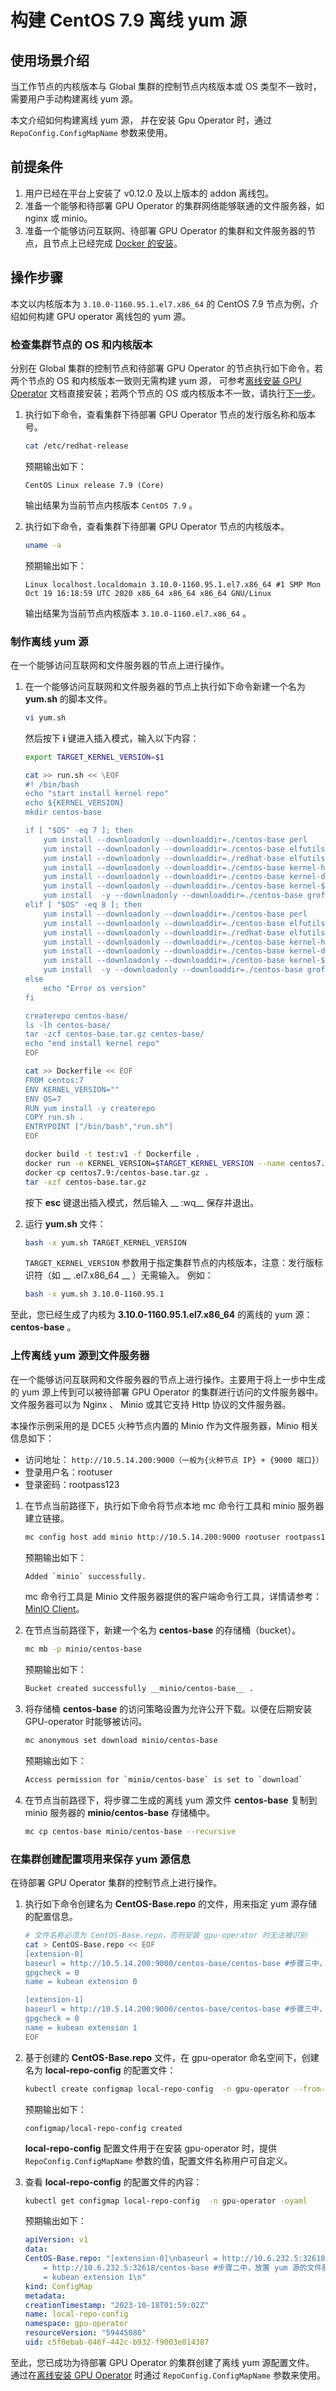 # 构建 CentOS 7.9 离线 yum 源

## 使用场景介绍

当工作节点的内核版本与 Global 集群的控制节点内核版本或 OS 类型不一致时，需要用户手动构建离线 yum 源。

本文介绍如何构建离线 yum 源， 并在安装 Gpu Operator 时，通过 `RepoConfig.ConfigMapName` 参数来使用。

## 前提条件

1. 用户已经在平台上安装了 v0.12.0 及以上版本的 addon 离线包。
1. 准备一个能够和待部署 GPU Operator 的集群网络能够联通的文件服务器，如 nginx 或 minio。
1. 准备一个能够访问互联网、待部署 GPU Operator 的集群和文件服务器的节点，且节点上已经完成 [Docker 的安装](../../../../install/community/kind/online.md#docker)。

## 操作步骤

本文以内核版本为 `3.10.0-1160.95.1.el7.x86_64` 的 CentOS 7.9 节点为例，介绍如何构建 GPU operator 离线包的 yum 源。

### 检查集群节点的 OS 和内核版本

分别在 Global 集群的控制节点和待部署 GPU Operator 的节点执行如下命令，若两个节点的 OS 和内核版本一致则无需构建 yum 源，
可参考[离线安装 GPU Operator](./install_nvidia_driver_of_operator.md) 文档直接安装；若两个节点的 OS 或内核版本不一致，请执行[下一步](#yum)。

1. 执行如下命令，查看集群下待部署 GPU Operator 节点的发行版名称和版本号。

    ```bash
    cat /etc/redhat-release
    ```

    预期输出如下：

    ```
    CentOS Linux release 7.9 (Core)
    ```

    输出结果为当前节点内核版本 `CentOS 7.9` 。

2. 执行如下命令，查看集群下待部署 GPU Operator 节点的内核版本。

    ```bash
    uname -a
    ```

    预期输出如下：

    ```
    Linux localhost.localdomain 3.10.0-1160.95.1.el7.x86_64 #1 SMP Mon Oct 19 16:18:59 UTC 2020 x86_64 x86_64 x86_64 GNU/Linux
    ```

    输出结果为当前节点内核版本 `3.10.0-1160.el7.x86_64` 。

### 制作离线 yum 源

在一个能够访问互联网和文件服务器的节点上进行操作。

1. 在一个能够访问互联网和文件服务器的节点上执行如下命令新建一个名为 __yum.sh__ 的脚本文件。

    ```bash
    vi yum.sh
    ```

    然后按下 **i** 键进入插入模式，输入以下内容：

    ```bash
    export TARGET_KERNEL_VERSION=$1

    cat >> run.sh << \EOF
    #! /bin/bash
    echo "start install kernel repo"
    echo ${KERNEL_VERSION}
    mkdir centos-base

    if [ "$OS" -eq 7 ]; then
        yum install --downloadonly --downloaddir=./centos-base perl
        yum install --downloadonly --downloaddir=./centos-base elfutils-libelf.x86_64
        yum install --downloadonly --downloaddir=./redhat-base elfutils-libelf-devel.x86_64
        yum install --downloadonly --downloaddir=./centos-base kernel-headers-${KERNEL_VERSION}.el7.x86_64
        yum install --downloadonly --downloaddir=./centos-base kernel-devel-${KERNEL_VERSION}.el7.x86_64
        yum install --downloadonly --downloaddir=./centos-base kernel-${KERNEL_VERSION}.el7.x86_64
        yum install  -y --downloadonly --downloaddir=./centos-base groff-base
    elif [ "$OS" -eq 8 ]; then
        yum install --downloadonly --downloaddir=./centos-base perl
        yum install --downloadonly --downloaddir=./centos-base elfutils-libelf.x86_64
        yum install --downloadonly --downloaddir=./redhat-base elfutils-libelf-devel.x86_64
        yum install --downloadonly --downloaddir=./centos-base kernel-headers-${KERNEL_VERSION}.el8.x86_64
        yum install --downloadonly --downloaddir=./centos-base kernel-devel-${KERNEL_VERSION}.el8.x86_64
        yum install --downloadonly --downloaddir=./centos-base kernel-${KERNEL_VERSION}.el8.x86_64
        yum install  -y --downloadonly --downloaddir=./centos-base groff-base
    else
        echo "Error os version"
    fi

    createrepo centos-base/
    ls -lh centos-base/
    tar -zcf centos-base.tar.gz centos-base/
    echo "end install kernel repo"
    EOF

    cat >> Dockerfile << EOF
    FROM centos:7
    ENV KERNEL_VERSION=""
    ENV OS=7
    RUN yum install -y createrepo
    COPY run.sh .
    ENTRYPOINT ["/bin/bash","run.sh"]
    EOF

    docker build -t test:v1 -f Dockerfile .
    docker run -e KERNEL_VERSION=$TARGET_KERNEL_VERSION --name centos7.9 test:v1
    docker cp centos7.9:/centos-base.tar.gz .
    tar -xzf centos-base.tar.gz
    ```

    按下 __esc__ 键退出插入模式，然后输入 __ :wq__ 保存并退出。

2. 运行 __yum.sh__ 文件：

    ```bash
    bash -x yum.sh TARGET_KERNEL_VERSION
    ```

    `TARGET_KERNEL_VERSION` 参数用于指定集群节点的内核版本，注意：发行版标识符（如 __ .el7.x86_64 __ ）无需输入。
    例如：

    ```bash
    bash -x yum.sh 3.10.0-1160.95.1
    ```

至此，您已经生成了内核为 __3.10.0-1160.95.1.el7.x86_64__ 的离线的 yum 源： __centos-base__ 。

### 上传离线 yum 源到文件服务器

在一个能够访问互联网和文件服务器的节点上进行操作。主要用于将上一步中生成的 yum
源上传到可以被待部署 GPU Operator 的集群进行访问的文件服务器中。
文件服务器可以为 Nginx 、 Minio 或其它支持 Http 协议的文件服务器。

本操作示例采用的是 DCE5 火种节点内置的 Minio 作为文件服务器，Minio 相关信息如下：

- 访问地址： `http://10.5.14.200:9000（一般为{火种节点 IP} + {9000 端口}）` 
- 登录用户名：rootuser
- 登录密码：rootpass123

1. 在节点当前路径下，执行如下命令将节点本地 mc 命令行工具和 minio 服务器建立链接。

    ```bash
    mc config host add minio http://10.5.14.200:9000 rootuser rootpass123
    ```

    预期输出如下：

    ```bash
    Added `minio` successfully.
    ```

    mc 命令行工具是 Minio 文件服务器提供的客户端命令行工具，详情请参考：
    [MinIO Client](https://min.io/docs/minio/linux/reference/minio-mc.html)。

2. 在节点当前路径下，新建一个名为 __centos-base__ 的存储桶（bucket）。

    ```bash
    mc mb -p minio/centos-base
    ```

    预期输出如下：

    ```bash
    Bucket created successfully __minio/centos-base__ .
    ```

3. 将存储桶 __centos-base__ 的访问策略设置为允许公开下载。以便在后期安装 GPU-operator 时能够被访问。

    ```bash
    mc anonymous set download minio/centos-base
    ```

    预期输出如下：

    ```bash
    Access permission for `minio/centos-base` is set to `download` 
    ```

4. 在节点当前路径下，将步骤二生成的离线 yum 源文件 __centos-base__ 复制到 minio 服务器的 __minio/centos-base__ 存储桶中。

    ```bash
    mc cp centos-base minio/centos-base --recursive
    ```

### 在集群创建配置项用来保存 yum 源信息

在待部署 GPU Operator 集群的控制节点上进行操作。

1. 执行如下命令创建名为 __CentOS-Base.repo__ 的文件，用来指定 yum 源存储的配置信息。

    ```bash
    # 文件名称必须为 CentOS-Base.repo，否则安装 gpu-operator 时无法被识别
    cat > CentOS-Base.repo << EOF
    [extension-0]
    baseurl = http://10.5.14.200:9000/centos-base/centos-base #步骤三中，放置 yum 源的文件服务器地址
    gpgcheck = 0
    name = kubean extension 0
    
    [extension-1]
    baseurl = http://10.5.14.200:9000/centos-base/centos-base #步骤三中，放置 yum 源的文件服务器地址
    gpgcheck = 0
    name = kubean extension 1
    EOF
    ```

2. 基于创建的 __CentOS-Base.repo__ 文件，在 gpu-operator 命名空间下，创建名为 __local-repo-config__ 的配置文件：

    ```bash
    kubectl create configmap local-repo-config  -n gpu-operator --from-file=CentOS-Base.repo=/etc/yum.repos.d/extension.repo
    ```

    预期输出如下：

    ```
    configmap/local-repo-config created
    ```

    __local-repo-config__ 配置文件用于在安装 gpu-operator 时，提供 `RepoConfig.ConfigMapName` 参数的值，配置文件名称用户可自定义。

3. 查看 __local-repo-config__ 的配置文件的内容：

    ```bash
    kubectl get configmap local-repo-config  -n gpu-operator -oyaml
    ```

    预期输出如下：

    ```yaml
    apiVersion: v1
    data:
    CentOS-Base.repo: "[extension-0]\nbaseurl = http://10.6.232.5:32618/centos-base#步骤二中，放置 yum 源的文件服务器路径\ngpgcheck = 0\nname = kubean extension 0\n  \n[extension-1]\nbaseurl
        = http://10.6.232.5:32618/centos-base #步骤二中，放置 yum 源的文件服务器路径\ngpgcheck = 0\nname
        = kubean extension 1\n"
    kind: ConfigMap
    metadata:
    creationTimestamp: "2023-10-18T01:59:02Z"
    name: local-repo-config
    namespace: gpu-operator
    resourceVersion: "59445080"
    uid: c5f0ebab-046f-442c-b932-f9003e014387
    ```

至此，您已成功为待部署 GPU Operator 的集群创建了离线 yum 源配置文件。
通过在[离线安装 GPU Operator](./install_nvidia_driver_of_operator.md) 时通过 `RepoConfig.ConfigMapName` 参数来使用。
